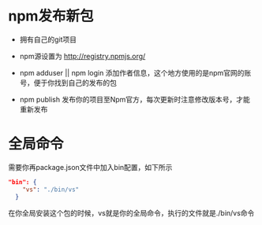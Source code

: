 
# npm发布新包

- 拥有自己的git项目

- npm源设置为 http://registry.npmjs.org/

- npm adduser || npm login 添加作者信息，这个地方使用的是npm官网的账号，便于你找到自己的发布的包

- npm publish 发布你的项目至Npm官方，每次更新时注意修改版本号，才能重新发布



# 全局命令

需要你再package.json文件中加入bin配置，如下所示

```json
"bin": {
    "vs": "./bin/vs"
  }

```

在你全局安装这个包的时候，vs就是你的全局命令，执行的文件就是./bin/vs命令